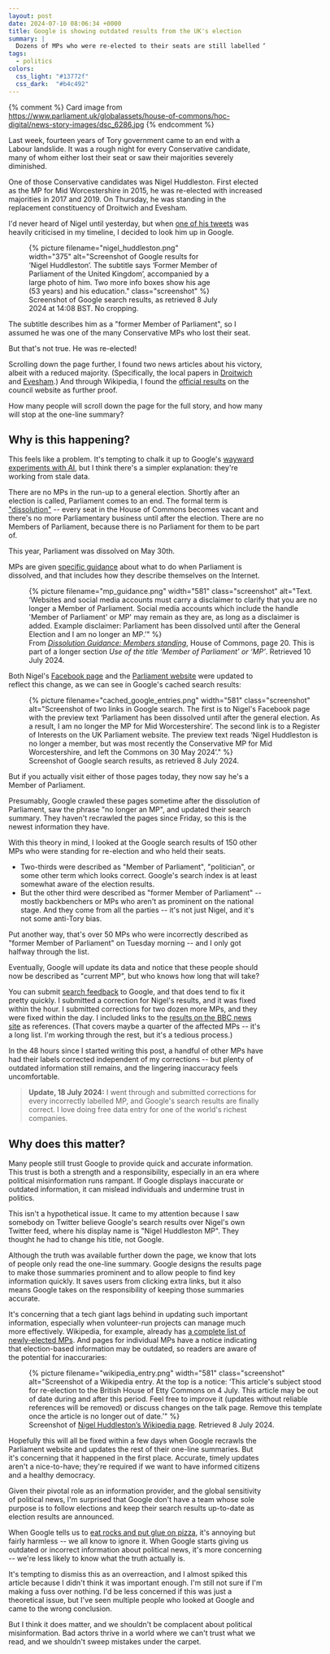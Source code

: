 ```yaml
---
layout: post
date: 2024-07-10 08:06:34 +0000
title: Google is showing outdated results from the UK's election
summary: |
  Dozens of MPs who were re-elected to their seats are still labelled “former Member of Parliament”, days after the election results.
tags:
  - politics
colors:
  css_light: "#13772f"
  css_dark:  "#b4c492"
---
```


{% comment %}
  Card image from https://www.parliament.uk/globalassets/house-of-commons/hoc-digital/news-story-images/dsc_6286.jpg
{% endcomment %}

Last week, fourteen years of Tory government came to an end with a Labour landslide.
It was a rough night for every Conservative candidate, many of whom either lost their seat or saw their majorities severely diminished.

One of those Conservative candidates was Nigel Huddleston.
First elected as the MP for Mid Worcestershire in 2015, he was re-elected with increased majorities in 2017 and 2019.
On Thursday, he was standing in the replacement constituency of Droitwich and Evesham.

I'd never heard of Nigel until yesterday, but when [one of his tweets] was heavily criticised in my timeline, I decided to look him up in Google.

[one of his tweets]: https://x.com/HuddlestonNigel/status/1810271800904819031

<figure style="width: 375px;">
  {%
    picture
    filename="nigel_huddleston.png"
    width="375"
    alt="Screenshot of Google results for ‘Nigel Huddleston’. The subtitle says ‘Former Member of Parliament of the United Kingdom’, accompanied by a large photo of him. Two more info boxes show his age (53 years) and his education."
    class="screenshot"
  %}
  <figcaption>
    Screenshot of Google search results, as retrieved 8 July 2024 at 14:08&nbsp;BST.
    No cropping.
  </figcaption>
</figure>

The subtitle describes him as a "former Member of Parliament", so I assumed he was one of the many Conservative MPs who lost their seat.

But that's not true.
He was re-elected!

Scrolling down the page further, I found two news articles about his victory, albeit with a reduced majority.
(Specifically, the local papers in [Droitwich] and [Evesham].)
And through Wikipedia, I found the [official results] on the council website as further proof.

How many people will scroll down the page for the full story, and how many will stop at the one-line summary?

[Droitwich]: https://droitwichstandard.co.uk/news/general-election-result-conservative-nigel-huddleston-re-elected-in-droitwich/
[Evesham]: https://www.eveshamjournal.co.uk/news/24432254.conservative-nigel-huddleston-keeps-droitwich-evesham/
[official results]: https://www.wychavon.gov.uk/residents/elections

## Why is this happening?

This feels like a problem.
It's tempting to chalk it up to Google's [wayward experiments with AI], but I think there's a simpler explanation: they're working from stale data.

There are no MPs in the run-up to a general election.
Shortly after an election is called, Parliament comes to an end.
The formal term is ["dissolution"][dissolved] -- every seat in the House of Commons becomes vacant and there's no more Parliamentary business until after the election.
There are no Members of Parliament, because there is no Parliament for them to be part of.

This year, Parliament was dissolved on May 30th.

MPs are given [specific guidance](https://www.parliament.uk/globalassets/about-parliament/general-election/members_standing_redacted_-1.pdf) about what to do when Parliament is dissolved, and that includes how they describe themselves on the Internet.

<figure style="width: 581px;">
  {%
    picture
    filename="mp_guidance.png"
    width="581"
    class="screenshot"
    alt="Text. ‘Websites and social media accounts must carry a disclaimer to clarify that you are no longer a Member of Parliament. Social media accounts which include the handle 'Member of Parliament' or MP' may remain as they are, as long as a disclaimer is added. Example disclaimer: Parliament has been dissolved until after the General Election and I am no longer an MP.’"
  %}
  <figcaption>
    From <a href="https://www.parliament.uk/globalassets/about-parliament/general-election/members_standing_redacted_-1.pdf"><em>Dissolution Guidance: Members standing</em></a>, House of Commons, page 20.
    This is part of a longer section <em>Use of the title ‘Member of Parliament’
or ‘MP’</em>.
    Retrieved 10 July 2024.
  </figcaption>
</figure>

Both Nigel's [Facebook page](https://www.facebook.com/NigelHuddlestonMP/) and the [Parliament website](https://members.parliament.uk/member/4407/registeredinterests) were updated to reflect this change, as we can see in Google's cached search results:

<figure style="width: 581px;">
  {%
    picture
    filename="cached_google_entries.png"
    width="581"
    class="screenshot"
    alt="Screenshot of two links in Google search. The first is to Nigel's Facebook page with the preview text ‘Parliament has been dissolved until after the general election. As a result, I am no longer the MP for Mid Worcestershire’. The second link is to a Register of Interests on the UK Parliament website. The preview text reads ‘Nigel Huddleston is no longer a member, but was most recently the Conservative MP for Mid Worcestershire, and left the Commons on 30 May 2024’."
  %}
  <figcaption>
    Screenshot of Google search results, as retrieved 8 July 2024.
  </figcaption>
</figure>

But if you actually visit either of those pages today, they now say he's a Member of Parliament.

Presumably, Google crawled these pages sometime after the dissolution of Parliament, saw the phrase "no longer an MP", and updated their search summary.
They haven't recrawled the pages since Friday, so this is the newest information they have.

With this theory in mind, I looked at the Google search results of 150 other MPs who were standing for re-election and who held their seats.

*   Two-thirds were described as "Member of Parliament", "politician", or some other term which looks correct.
    Google's search index is at least somewhat aware of the election results.
*   But the other third were described as "former Member of Parliament" -- mostly backbenchers or MPs who aren't as prominent on the national stage.
    And they come from all the parties -- it's not just Nigel, and it's not some anti-Tory bias.

Put another way, that's over 50 MPs who were incorrectly described as "former Member of Parliament" on Tuesday morning -- and I only got halfway through the list.

Eventually, Google will update its data and notice that these people should now be described as "current MP", but who knows how long that will take?

You can submit [search feedback] to Google, and that does tend to fix it pretty quickly.
I submitted a correction for Nigel's results, and it was fixed within the hour.
I submitted corrections for two dozen more MPs, and they were fixed within the day.
I included links to the [results on the BBC news site](https://www.bbc.co.uk/news/election/2024/uk/constituencies) as references.
(That covers maybe a quarter of the affected MPs -- it's a long list.
I'm working through the rest, but it's a tedious process.)

In the 48 hours since I started writing this post, a handful of other MPs have had their labels corrected independent of my corrections -- but plenty of outdated information still remains, and the lingering inaccuracy feels uncomfortable.

> **Update, 18 July 2024:** I went through and submitted corrections for every incorrectly labelled MP, and Google's search results are finally correct. I love doing free data entry for one of the world's richest companies.

[dissolved]: https://www.parliament.uk/about/how/elections-and-voting/general/dissolution/
[wayward experiments with AI]: https://www.wired.com/story/google-ai-overview-search-issues/
[search feedback]: https://support.google.com/websearch/answer/3338405?hl=en

## Why does this matter?

Many people still trust Google to provide quick and accurate information.
This trust is both a strength and a responsibility, especially in an era where political misinformation runs rampant.
If Google displays inaccurate or outdated information, it can mislead individuals and undermine trust in politics.

This isn't a hypothetical issue.
It came to my attention because I saw somebody on Twitter believe Google's search results over Nigel's own Twitter feed, where his display name is "Nigel Huddleston MP".
They thought he had to change his title, not Google.

Although the truth was available further down the page, we know that lots of people only read the one-line summary.
Google designs the results page to make those summaries prominent and to allow people to find key information quickly.
It saves users from clicking extra links, but it also means Google takes on the responsibility of keeping those summaries accurate.

It's concerning that a tech giant lags behind in updating such important information, especially when volunteer-run projects can manage much more effectively.
Wikipedia, for example, already has [a complete list of newly-elected MPs][wikipedia].
And pages for individual MPs have a notice indicating that election-based information may be outdated, so readers are aware of the potential for inaccuraries:

<figure style="width: 581px;">
  {%
    picture
    filename="wikipedia_entry.png"
    width="581"
    class="screenshot"
    alt="Screenshot of a Wikipedia entry. At the top is a notice: ‘This article's subject stood for re-election to the British House of Etty Commons on 4 July. This article may be out of date during and after this period. Feel free to improve it (updates without reliable references will be removed) or discuss changes on the talk page. Remove this template once the article is no longer out of date.’"
  %}
  <figcaption>
    Screenshot of <a href="https://en.wikipedia.org/wiki/Nigel_Huddleston">Nigel Huddleston’s Wikipedia page</a>.
    Retrieved 8 July 2024.
  </figcaption>
</figure>

Hopefully this will all be fixed within a few days when Google recrawls the Parliament website and updates the rest of their one-line summaries.
But it's concerning that it happened in the first place.
Accurate, timely updates aren't a nice-to-have; they're required if we want to have informed citizens and a healthy democracy.

Given their pivotal role as an information provider, and the global sensitivity of political news, I'm surprised that Google don't have a team whose sole purpose is to follow elections and keep their search results up-to-date as election results are announced.

When Google tells us to [eat rocks and put glue on pizza], it's annoying but fairly harmless -- we all know to ignore it.
When Google starts giving us outdated or incorrect information about political news, it's more concerning -- we're less likely to know what the truth actually is.

It's tempting to dismiss this as an overreaction, and I almost spiked this article because I didn't think it was important enough.
I'm still not sure if I'm making a fuss over nothing.
I'd be less concerned if this was just a theoretical issue, but I've seen multiple people who looked at Google and came to the wrong conclusion.

But I think it does matter, and we shouldn't be complacent about political misinformation.
Bad actors thrive in a world where we can't trust what we read, and we shouldn't sweep mistakes under the carpet.

[wikipedia]: https://en.wikipedia.org/wiki/List_of_MPs_elected_in_the_2024_United_Kingdom_general_election
[eat rocks and put glue on pizza]: https://www.wired.com/story/google-ai-overview-search-issues/
[normalisation of deviance]: https://en.wikipedia.org/wiki/Normalization_of_deviance
[Overton window]: https://en.wikipedia.org/wiki/Overton_window
